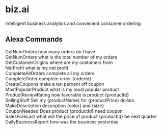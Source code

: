 # biz.ai
Intelligent business analytics and convenient consumer ordering

## Alexa Commands
GetNumOrders how many orders do I have<br />
GetNumOrders what is the total number of my orders<br />
GetCustomerOrigins where are my customers from<br />
NetProfit what is my net profit<br />
CompleteAllOrders complete all my orders<br />
CompleteOrder complete order {orderId}<br />
CreateCoupons make a ten percent off coupon<br />
MostPopularProduct what is my most popular product<br />
ProductReviewRating how favorable is product {productId}<br />
SellingStuff Sell my {productName} for {productPrice} dollars<br />
MakeDescription description {color} and {size}<br />
CouponNeeded Does product {productId} need coupon<br />
SalesForecast what will the price of product {productId} be next quarter<br />
DailyBusinessReport how was the business yesterday